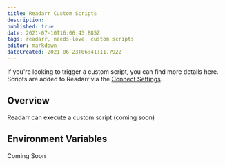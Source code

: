 ```yaml
---
title: Readarr Custom Scripts
description: 
published: true
date: 2021-07-10T16:06:43.885Z
tags: readarr, needs-love, custom scripts
editor: markdown
dateCreated: 2021-06-23T06:41:11.792Z
---
```


If you're looking to trigger a custom script, you can find more details here. Scripts are added to Readarr via the [Connect Settings](/readarr/settings#connections).

## Overview

Readarr can execute a custom script (coming soon)

## Environment Variables

Coming Soon
